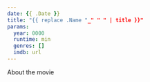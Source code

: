 ```yaml
---
date: {{ .Date }}
title: "{{ replace .Name "_" " " | title }}"
params:
  year: 0000
  runtime: min
  genres: []
  imdb: url
---
```


About the movie
